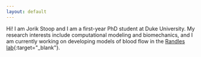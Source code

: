 ```yaml
---
layout: default
---
```


Hi! I am Jorik Stoop and I am a first-year PhD student at Duke University. My research interests include computational modeling and biomechanics, and I am currently working on developing models of blood flow in the [Randles lab](https://randleslab.pratt.duke.edu/){:target="_blank"}.
